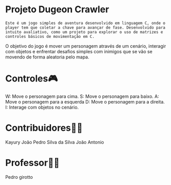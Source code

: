 # Projeto Dugeon Crawler

	Este é um jogo simples de aventura desenvolvido em linguagem C, onde o player tem que coletar a chave para avançar de fase. Desenvolvido para intuito avaliativo, como um projeto para explorar o uso de matrizes e controles básicos de movimentação em C. 
O objetivo do jogo é mover um personagem através de um cenário, interagir com objetos e enfrentar desafios simples com inimigos que se vão se movendo de forma aleatoria pelo mapa.

# Controles🎮
 W: Move o personagem para cima.
 S: Move o personagem para baixo.
 A: Move o personagem para a esquerda
 D: Move o personagem para a direita.
 I: Interage com objetos no cenário.

# Contribuidores👨‍💻
Kayury
João Pedro Silva da Silva
João Antonio
	
# Professor👨‍🏫
  Pedro girotto
